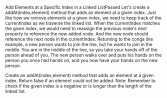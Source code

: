 Add Elements at a Specific Index in a Linked ListPassed
Let's create a addAt(index,element) method that adds an element at a given index. Just like how we remove elements at a given index, we need to keep track of the currentIndex as we traverse the linked list. When the currentIndex matches the given index, we would need to reassign the previous node's next property to reference the new added node. And the new node should reference the next node in the currentIndex. Returning to the conga line example, a new person wants to join the line, but he wants to join in the middle. You are in the middle of the line, so you take your hands off of the person ahead of you. The new person walks over and puts his hands on the person you once had hands on, and you now have your hands on the new person.

Create an addAt(index,element) method that adds an element at a given index. Return false if an element could not be added. Note: Remember to check if the given index is a negative or is longer than the length of the linked list.